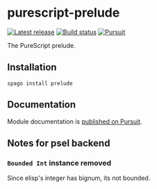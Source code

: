 # purescript-prelude

[![Latest release](http://img.shields.io/github/release/purescript/purescript-prelude.svg)](https://github.com/purescript/purescript-prelude/releases)
[![Build status](https://github.com/purescript/purescript-prelude/workflows/CI/badge.svg?branch=master)](https://github.com/purescript/purescript-prelude/actions?query=workflow%3ACI+branch%3Amaster)
[![Pursuit](https://pursuit.purescript.org/packages/purescript-prelude/badge)](https://pursuit.purescript.org/packages/purescript-prelude)

The PureScript prelude.

## Installation

```
spago install prelude
```

## Documentation

Module documentation is [published on Pursuit](http://pursuit.purescript.org/packages/purescript-prelude).

## Notes for psel backend

### `Bounded Int` instance removed

Since elisp's integer has bignum, its not bounded.
